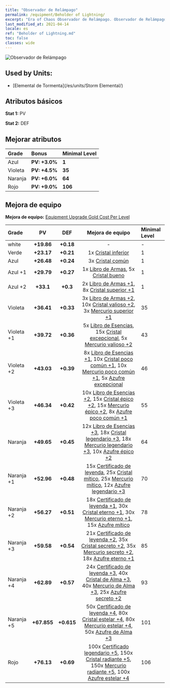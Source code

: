 ```yaml
---
title: "Observador de Relámpago"
permalink: /equipment/Beholder of Lightning/
excerpt: "Era of Chaos Observador de Relámpago. Observador de Relámpago"
last_modified_at: 2021-04-14
locale: es
ref: "Beholder of Lightning.md"
toc: false
classes: wide
---
```


  ![Observador de Relámpago](/images/e/e_9024.png)

## Used by Units:

* [Elemental de Tormenta](/es/units/Storm Elemental/) 


## Atributos básicos
 **Stat 1:** PV

 **Stat 2:** DEF

## Mejorar atributos

  |     Grade    |   Bonus | Minimal Level | 
  |:-------------|:--------|:--------------| 
  | Azul | **PV: +3.0%** | **1** | 
  | Violeta | **PV: +4.5%** | **35** | 
  | Naranja | **PV: +6.0%** | **64** | 
  | Rojo | **PV: +9.0%** | **106** | 


## Mejora de equipo
 **Mejora de equipo:** [Equipment Upgrade Gold Cost Per Level](/equipment/EquipmentUpgradeCostPerLevel/) 

  |          Grade      | PV | DEF | Mejora de equipo | Minimal Level |
  |:--------------------|:---------:|:---------:|:----------------:|:--------------|
  | white | **+19.86** | **+0.18** | - | - |
  | Verde | **+23.17** | **+0.21** | 1x [Cristal inferior](/es/Items/mat_5/) | 1 |
  | Azul | **+26.48** | **+0.24** | 3x [Cristal común](/es/Items/mat_11/) | 1 |
  | Azul +1 | **+29.79** | **+0.27** | 1x [Libro de Armas](/es/Items/mat_18/), 5x [Cristal bueno](/es/Items/mat_17/) | 1 |
  | Azul +2 | **+33.1** | **+0.3** | 2x [Libro de Armas +1](/es/Items/mat_25/), 8x [Cristal superior +1](/es/Items/mat_24/) | 1 |
  | Violeta | **+36.41** | **+0.33** | 3x [Libro de Armas +2](/es/Items/mat_32/), 10x [Cristal valioso +2](/es/Items/mat_31/), 3x [Mercurio superior +1](/es/Items/mat_21/) | 35 |
  | Violeta +1 | **+39.72** | **+0.36** | 5x [Libro de Esencias](/es/Items/mat_39/), 15x [Cristal excepcional](/es/Items/mat_38/), 5x [Mercurio valioso +2](/es/Items/mat_28/) | 43 |
  | Violeta +2 | **+43.03** | **+0.39** | 8x [Libro de Esencias +1](/es/Items/mat_46/), 10x [Cristal poco común +1](/es/Items/mat_45/), 10x [Mercurio poco común +1](/es/Items/mat_42/), 5x [Azufre excepcional](/es/Items/mat_36/) | 46 |
  | Violeta +3 | **+46.34** | **+0.42** | 10x [Libro de Esencias +2](/es/Items/mat_53/), 15x [Cristal épico +2](/es/Items/mat_52/), 15x [Mercurio épico +2](/es/Items/mat_49/), 8x [Azufre poco común +1](/es/Items/mat_43/) | 55 |
  | Naranja | **+49.65** | **+0.45** | 12x [Libro de Esencias +3](/es/Items/mat_60/), 18x [Cristal legendario +3](/es/Items/mat_59/), 18x [Mercurio legendario +3](/es/Items/mat_56/), 10x [Azufre épico +2](/es/Items/mat_50/) | 64 |
  | Naranja +1 | **+52.96** | **+0.48** | 15x [Certificado de leyenda](/es/Items/mat_67/), 25x [Cristal mítico](/es/Items/mat_66/), 25x [Mercurio mítico](/es/Items/mat_63/), 12x [Azufre legendario +3](/es/Items/mat_57/) | 70 |
  | Naranja +2 | **+56.27** | **+0.51** | 18x [Certificado de leyenda +1](/es/Items/mat_74/), 30x [Cristal eterno +1](/es/Items/mat_73/), 30x [Mercurio eterno +1](/es/Items/mat_70/), 15x [Azufre mítico](/es/Items/mat_64/) | 78 |
  | Naranja +3 | **+59.58** | **+0.54** | 21x [Certificado de leyenda +2](/es/Items/mat_81/), 35x [Cristal secreto +2](/es/Items/mat_80/), 35x [Mercurio secreto +2](/es/Items/mat_77/), 18x [Azufre eterno +1](/es/Items/mat_71/) | 85 |
  | Naranja +4 | **+62.89** | **+0.57** | 24x [Certificado de leyenda +3](/es/Items/mat_88/), 40x [Cristal de Alma +3](/es/Items/mat_87/), 40x [Mercurio de Alma +3](/es/Items/mat_84/), 25x [Azufre secreto +2](/es/Items/mat_78/) | 93 |
  | Naranja +5 | **+67.855** | **+0.615** | 50x [Certificado de leyenda +4](/es/Items/mat_95/), 80x [Cristal estelar +4](/es/Items/mat_94/), 80x [Mercurio estelar +4](/es/Items/mat_91/), 50x [Azufre de Alma +3](/es/Items/mat_85/) | 101 |
  | Rojo | **+76.13** | **+0.69** | 100x [Certificado legendario +5](/es/Items/mat_102/), 150x [Cristal radiante +5](/es/Items/mat_101/), 150x [Mercurio radiante +5](/es/Items/mat_98/), 100x [Azufre estelar +4](/es/Items/mat_92/) | 106 |

